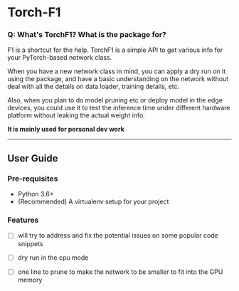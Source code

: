 # Torch-F1

### Q: What's TorchF1? What is the package for?

F1 is a shortcut for the help. TorchF1 is a simple API to get various info for your PyTorch-based network class.

When you have a new network class in mind, you can apply a dry run on it using the package, and have a basic understanding on the network without deal with all the details on data loader, training details, etc. 

Also, when you plan to do model pruning etc or deploy model in the edge devices, you could use it to test the inference time under different hardware platform without leaking the actual weight info. 

**It is mainly used for personal dev work**

----
## User Guide

### Pre-requisites

- Python 3.6+
- (Recommended) A virtualenv setup for your project

### Features
- [ ] will try to address and fix the potential issues on some popular code snippets
- [ ] dry run in the cpu mode 
- [ ] one line to prune to make the network to be smaller to fit into the GPU memory


